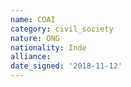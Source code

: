 ```yaml
---
name: COAI
category: civil_society
nature: ONG
nationality: Inde
alliance: 
date_signed: '2018-11-12'
---
```

    